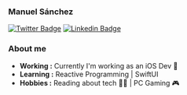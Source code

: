 ### Manuel Sánchez

[![Twitter Badge](https://img.shields.io/badge/-@__manasv-1ca0f1?style=flat-square&logo=twitter&logoColor=white&link=https://twitter.com/_manasv)](https://twitter.com/_manasv) 
[![Linkedin Badge](https://img.shields.io/badge/-Manuel_S%C3%A1nchez-blue?style=flat-square&logo=Linkedin&logoColor=white&link=https://www.linkedin.com/in/manuelsanchez/)](https://www.linkedin.com/in/manuelsanchez/) 

### About me
-  **Working :** Currently I'm working as an iOS Dev :iphone:
-  **Learning :** Reactive Programming | SwiftUI
-  **Hobbies :** Reading about tech :technologist: | PC Gaming :video_game:
